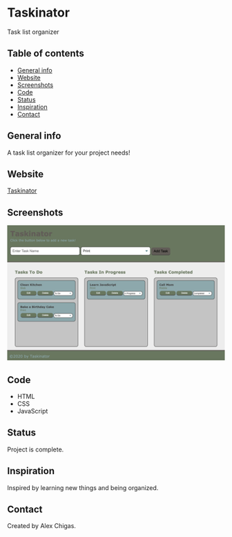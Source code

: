 # Taskinator
Task list organizer

## Table of contents
* [General info](#general-info)
* [Website](#webpage-URL)
* [Screenshots](#screenshots)
* [Code](#Code)
* [Status](#status)
* [Inspiration](#inspiration)
* [Contact](#contact)

## General info
A task list organizer for your project needs! 

## Website
[Taskinator](https://farnoushyousefi.github.io/taskinator/)

## Screenshots
![Taskinator Screenshot](./asset/images/ScreenShotTask.png)

## Code 
* HTML
* CSS
* JavaScript

## Status
Project is complete.

## Inspiration
Inspired by learning new things and being organized.  

## Contact
Created by Alex Chigas. 